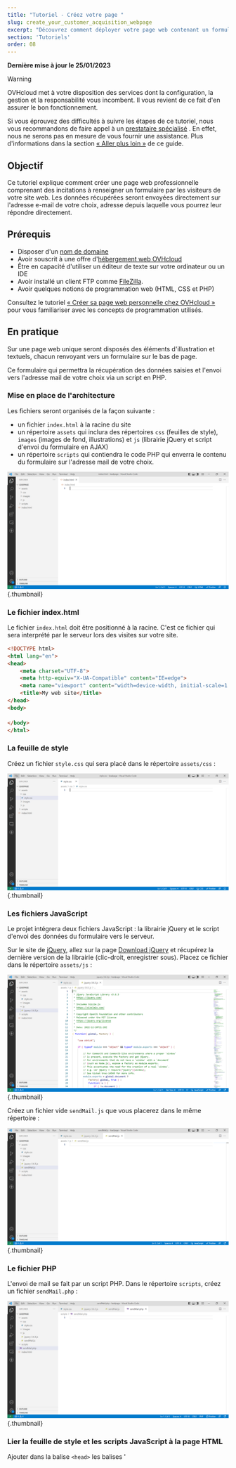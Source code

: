 ```yaml
---
title: "Tutoriel - Créez votre page "
slug: create_your_customer_acquisition_webpage
excerpt: "Découvrez comment déployer votre page web contenant un formulaire de contact qui vous permettra de faire de l'acquisition de nouveaux prospects"
section: 'Tutoriels'
order: 08
---
```


**Dernière mise à jour le 25/01/2023**

> [!warning]
>
> OVHcloud met à votre disposition des services dont la configuration, la gestion et la responsabilité vous incombent. Il vous revient de ce fait d'en assurer le bon fonctionnement.
> 
> Si vous éprouvez des difficultés à suivre les étapes de ce tutoriel, nous vous recommandons de faire appel à un [prestataire spécialisé](https://partner.ovhcloud.com/fr/) . En effet, nous ne serons pas en mesure de vous fournir une assistance. Plus d'informations dans la section [« Aller plus loin »](#go-further) de ce guide.
>

## Objectif

Ce tutoriel explique comment créer une page web professionnelle comprenant des incitations à renseigner un formulaire par les visiteurs de votre site web. Les données récupérées seront envoyées directement sur l'adresse e-mail de votre choix, adresse depuis laquelle vous pourrez leur répondre directement.

## Prérequis

- Disposer d'un [nom de domaine](https://www.ovhcloud.com/fr/domains/)
- Avoir souscrit à une offre d'[hébergement web OVHcloud](https://www.ovh.com/fr/hebergement-web/)
- Être en capacité d'utiliser un éditeur de texte sur votre ordinateur ou un IDE
- Avoir installé un client FTP comme [FileZilla](https://filezilla-project.org/download.php).
- Avoir quelques notions de programmation web (HTML, CSS et PHP)

Consultez le tutoriel [« Créer sa page web personnelle chez OVHcloud »](https://docs.ovh.com/fr/hosting/create-your-own-web-page/) pour vous familiariser avec les concepts de programmation utilisés.

## En pratique

Sur une page web unique seront disposés des éléments d'illustration et textuels, chacun renvoyant vers un formulaire sur le bas de page.

Ce formulaire qui permettra la récupération des données saisies et l'envoi vers l'adresse mail de votre choix via un script en PHP.

### Mise en place de l'architecture

Les fichiers seront organisés de la façon suivante :

- un fichier `index.html` à la racine du site
- un répertoire `assets` qui inclura des répertoires `css` (feuilles de style), `images` (images de fond, illustrations) et `js` (librairie jQuery et script d'envoi du formulaire en AJAX)
- un répertoire `scripts` qui contiendra le code PHP qui enverra le contenu du formulaire sur l'adresse mail de votre choix.

![Files organization](images/create_your_customer_acquisition_webpage_1.png){.thumbnail}

### Le fichier index.html

Le fichier `index.html` doit être positionné à la racine. C'est ce fichier qui sera interprété par le serveur lors des visites sur votre site.

```html
<!DOCTYPE html>
<html lang="en">
<head>
    <meta charset="UTF-8">
    <meta http-equiv="X-UA-Compatible" content="IE=edge">
    <meta name="viewport" content="width=device-width, initial-scale=1.0">
    <title>My web site</title>
</head>
<body>
    
</body>
</html>
```

### La feuille de style

Créez un fichier `style.css` qui sera placé dans le répertoire `assets/css` :

![CSS file](images/create_your_customer_acquisition_webpage_2.png){.thumbnail}

### Les fichiers JavaScript

Le projet intégrera deux fichiers JavaScript : la librairie jQuery et le script d'envoi des données du formulaire vers le serveur.

Sur le site de [jQuery](https://jquery.com/), allez sur la page [Download jQuery](https://jquery.com/download/) et récupérez la dernière version de la librairie (clic-droit, enregistrer sous). Placez ce fichier dans le répertoire `assets/js` :

![jQuery file](images/create_your_customer_acquisition_webpage_3.png){.thumbnail}

Créez un fichier vide `sendMail.js` que vous placerez dans le même répertoire :

![JavaScript file](images/create_your_customer_acquisition_webpage_4.png){.thumbnail}

### Le fichier PHP

L'envoi de mail se fait par un script PHP. Dans le répertoire `scripts`, créez un fichier `sendMail.php` :

![PHP file](images/create_your_customer_acquisition_webpage_5.png){.thumbnail}

### Lier la feuille de style et les scripts JavaScript à la page HTML

Ajouter dans la balise `<head>` les balises '<script>`et `<link>` indiquant au navigateur quels fichiers utiliser :

```html
<!DOCTYPE html>
<html lang="en">
<head>
    <meta charset="UTF-8">
    <meta http-equiv="X-UA-Compatible" content="IE=edge">
    <meta name="viewport" content="width=device-width, initial-scale=1.0">
    <title>My web site</title>
    <link rel="stylesheet" href="assets/css/style.css" />
    <script src="assets/js/jquery-3.6.3.js"></script>
    <script src="assets/js/sendMail.js"></script>
</head>
```

### Ajouter des titres, des contenus et des images

Ajoutez un titre, un sous-titre et du contenu alternant texte et illustrations :

```html
<body>
    <main>
        <section>
            <h1>A title</h1>
            <h2>A subtile</h2>
        </section>
        <section>
            <div class="container">
                <div>
                    <p>Some content here</p>
                    <p><button><a href="#sendMessageFrom">Use the form below</a></button></p>
                </div>
                <img src="assets/images/picture_1.png" alt="Customer acquisition illustration 1" width=600 height=400 />
            </div>
            <div class="container">
                <img src="assets/images/picture_2.png" alt="Customer acquisition illustration 2" width=600 height=400 />
                <div>
                    <p>Some content here</p>
                    <p><button><a href="#sendMessageFrom">Contact us</a></button></p>
                </div>
            </div>
            <div class="container">
                <div>
                    <p>Some content here</p>
                    <p><button><a href="#sendMessageFrom">Use the form below</a></button></p>
                </div>
                <img src="assets/images/picture_3.png" alt="Customer acquisition illustration 3" width=600 height=400 />
            </div>
            <div class="container">
                <img src="assets/images/picture_4.png" alt="Customer acquisition illustration 4" width=600 height=400 />
                <div>
                    <p>Some content here</p>
                    <p><button><a href="#sendMessageFrom">Contact us</a></button></p>
                </div>
            </div>
        </section>
    </main>
</body>
```

Disposez vos images dans le répertoire `assets/images` :

![Add picture in the images directory](images/create_your_customer_acquisition_webpage_6.png){.thumbnail}

## Aller plus loin <a name="go-further"></a>

Pour des prestations spécialisées (référencement, développement, etc), contactez les [partenaires OVHcloud](https://partner.ovhcloud.com/fr/).

Si vous souhaitez bénéficier d'une assistance à l'usage et à la configuration de vos solutions OVHcloud, nous vous proposons de consulter nos différentes [offres de support](https://www.ovhcloud.com/fr/support-levels/).

Échangez avec notre communauté d'utilisateurs sur <https://community.ovh.com>.
